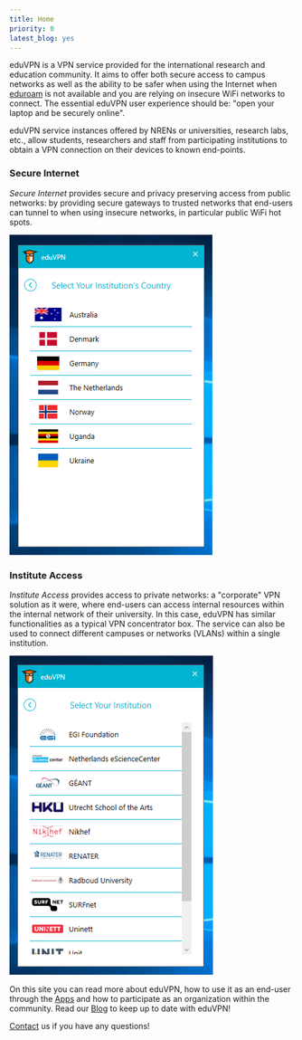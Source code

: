 ```yaml
---
title: Home
priority: 0
latest_blog: yes
---
```


eduVPN is a VPN service provided for the international research and education 
community. It aims to offer both secure access to campus networks as well as 
the ability to be safer when using the Internet when 
[eduroam](https://www.eduroam.org/) is not available and you are relying on 
insecure WiFi networks to connect. The essential eduVPN user experience should 
be: "open your laptop and be securely online".

eduVPN service instances offered by NRENs or universities, research labs, etc., 
allow students, researchers and staff from participating institutions to obtain 
a VPN connection on their devices to known end-points.

### Secure Internet

_Secure Internet_ provides secure and privacy preserving access from public 
networks: by providing secure gateways to trusted networks that end-users can 
tunnel to when using insecure networks, in particular public WiFi hot spots.

![Secure Internet](img/secure_internet.png)

### Institute Access

_Institute Access_ provides access to private networks: a "corporate" VPN 
solution as it were, where end-users can access internal resources within the 
internal network of their university. In this case, eduVPN has similar 
functionalities as a typical VPN concentrator box. The service can also be used 
to connect different campuses or networks (VLANs) within a single institution.

![Institute Access](img/institute_access.png)

On this site you can read more about eduVPN, how to use it as an end-user 
through the [Apps](apps.html) and how to participate as an organization within
the community. Read our [Blog](blog/) to keep up to date with eduVPN!

[Contact](contact.html) us if you have any questions!

